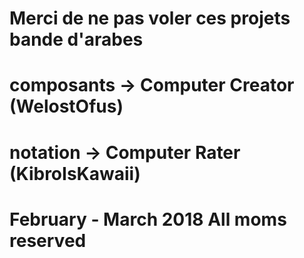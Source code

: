 # Merci de ne pas voler ces projets bande d'arabes
# 
# composants -> Computer Creator (WelostOfus)
# notation -> Computer Rater (KibroIsKawaii)
#
# February - March 2018 All moms reserved
